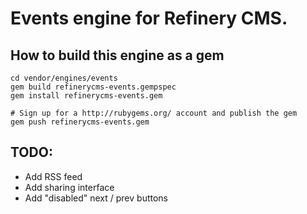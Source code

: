 # Events engine for Refinery CMS.

## How to build this engine as a gem

    cd vendor/engines/events
    gem build refinerycms-events.gempspec
    gem install refinerycms-events.gem
    
    # Sign up for a http://rubygems.org/ account and publish the gem
    gem push refinerycms-events.gem
    
## TODO: 

* Add RSS feed
* Add sharing interface
* Add "disabled" next / prev buttons